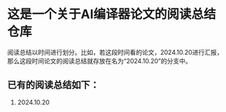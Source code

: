 # 这是一个关于AI编译器论文的阅读总结仓库

阅读总结以时间进行划分。比如，若这段时间看的论文，2024.10.20进行汇报，那么这段时间论文的阅读总结就存放在名为“2024.10.20”的分支中。

## 已有的阅读总结如下：

1. 2024.10.20
